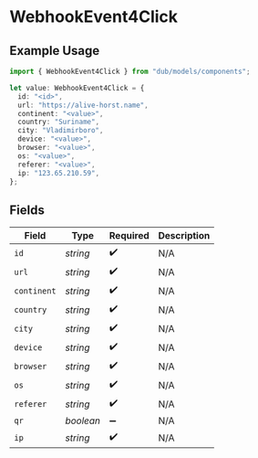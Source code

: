 # WebhookEvent4Click

## Example Usage

```typescript
import { WebhookEvent4Click } from "dub/models/components";

let value: WebhookEvent4Click = {
  id: "<id>",
  url: "https://alive-horst.name",
  continent: "<value>",
  country: "Suriname",
  city: "Vladimirboro",
  device: "<value>",
  browser: "<value>",
  os: "<value>",
  referer: "<value>",
  ip: "123.65.210.59",
};
```

## Fields

| Field              | Type               | Required           | Description        |
| ------------------ | ------------------ | ------------------ | ------------------ |
| `id`               | *string*           | :heavy_check_mark: | N/A                |
| `url`              | *string*           | :heavy_check_mark: | N/A                |
| `continent`        | *string*           | :heavy_check_mark: | N/A                |
| `country`          | *string*           | :heavy_check_mark: | N/A                |
| `city`             | *string*           | :heavy_check_mark: | N/A                |
| `device`           | *string*           | :heavy_check_mark: | N/A                |
| `browser`          | *string*           | :heavy_check_mark: | N/A                |
| `os`               | *string*           | :heavy_check_mark: | N/A                |
| `referer`          | *string*           | :heavy_check_mark: | N/A                |
| `qr`               | *boolean*          | :heavy_minus_sign: | N/A                |
| `ip`               | *string*           | :heavy_check_mark: | N/A                |